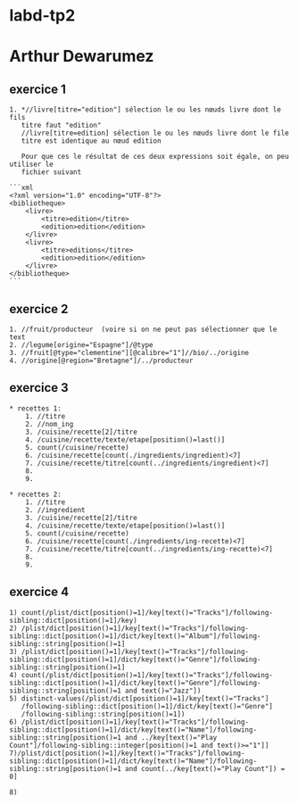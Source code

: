 labd-tp2
========

Arthur Dewarumez
================

exercice 1
----------
	1. *//livre[titre="edition"] sélection le ou les nœuds livre dont le fils
	   titre faut "edition"
	   //livre[titre=edition] sélection le ou les nœuds livre dont le file
	   titre est identique au nœud edition

	   Pour que ces le résultat de ces deux expressions soit égale, on peu utiliser le
	   fichier suivant

	```xml
	<?xml version="1.0" encoding="UTF-8"?>
	<bibliotheque>
		<livre>
			<titre>edition</titre>
			<edition>edition</edition>
		</livre>
		<livre>
			<titre>editions</titre>
			<edition>edition</edition>
		</livre>
	</bibliotheque>
	```



exercice 2
----------
	1. //fruit/producteur  (voire si on ne peut pas sélectionner que le text
	2. //legume[origine="Espagne"]/@type
	3. //fruit[@type="clementine"][@calibre="1"]//bio/../origine
	4. //origine[@region="Bretagne"]/../producteur


exercice 3
----------

	* recettes 1:
		1. //titre
		2. //nom_ing
		3. /cuisine/recette[2]/titre
		4. /cuisine/recette/texte/etape[position()=last()]
		5. count(/cuisine/recette)
		6. /cuisine/recette[count(./ingredients/ingredient)<7]
		7. /cuisine/recette/titre[count(../ingredients/ingredient)<7]
		8.
		9.

	* recettes 2:
		1. //titre
		2. //ingredient
		3. /cuisine/recette[2]/titre
		4. /cuisine/recette/texte/etape[position()=last()]
		5. count(/cuisine/recette)
		6. /cuisine/recette[count(./ingredients/ing-recette)<7]
		7. /cuisine/recette/titre[count(../ingredients/ing-recette)<7]
		8.
		9.


exercice 4
----------
	1) count(/plist/dict[position()=1]/key[text()="Tracks"]/following-sibling::dict[position()=1]/key)
	2) /plist/dict[position()=1]/key[text()="Tracks"]/following-sibling::dict[position()=1]/dict/key[text()="Album"]/following-sibling::string[position()=1]
	3) /plist/dict[position()=1]/key[text()="Tracks"]/following-sibling::dict[position()=1]/dict/key[text()="Genre"]/following-sibling::string[position()=1]
	4) count(/plist/dict[position()=1]/key[text()="Tracks"]/following-sibling::dict[position()=1]/dict/key[text()="Genre"]/following-sibling::string[position()=1 and text()="Jazz"])
	5) distinct-values(/plist/dict[position()=1]/key[text()="Tracks"]
	   /following-sibling::dict[position()=1]/dict/key[text()="Genre"]
	   /following-sibling::string[position()=1])
	6) /plist/dict[position()=1]/key[text()="Tracks"]/following-sibling::dict[position()=1]/dict/key[text()="Name"]/following-sibling::string[position()=1 and ../key[text()="Play Count"]/following-sibling::integer[position()=1 and text()>="1"]]
	7)/plist/dict[position()=1]/key[text()="Tracks"]/following-sibling::dict[position()=1]/dict/key[text()="Name"]/following-sibling::string[position()=1 and count(../key[text()="Play Count"]) = 0]

	8)

